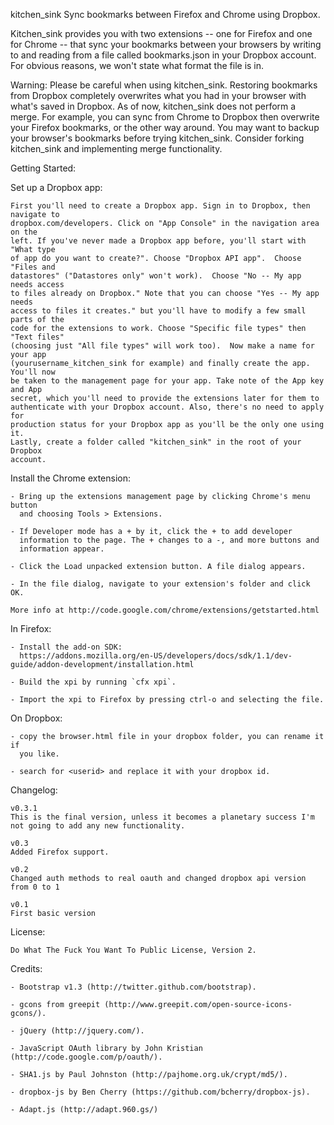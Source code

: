 kitchen_sink
Sync bookmarks between Firefox and Chrome using Dropbox.

Kitchen_sink provides you with two extensions -- one for Firefox and one for
Chrome -- that sync your bookmarks between your browsers by writing to and
reading from a file called bookmarks.json in your Dropbox account. For obvious
reasons, we won't state what format the file is in.

Warning: Please be careful when using kitchen_sink. Restoring bookmarks from
Dropbox completely overwrites what you had in your browser with what's saved in
Dropbox. As of now, kitchen_sink does not perform a merge. For example, you can
sync from Chrome to Dropbox then overwrite your Firefox bookmarks, or the other
way around. You may want to backup your browser's bookmarks before trying
kitchen_sink. Consider forking kitchen_sink and implementing merge
functionality.

Getting Started:

Set up a Dropbox app:

    First you'll need to create a Dropbox app. Sign in to Dropbox, then navigate to
    dropbox.com/developers. Click on "App Console" in the navigation area on the
    left. If you've never made a Dropbox app before, you'll start with "What type
    of app do you want to create?". Choose "Dropbox API app".  Choose "Files and
    datastores" ("Datastores only" won't work).  Choose "No -- My app needs access
    to files already on Dropbox." Note that you can choose "Yes -- My app needs
    access to files it creates." but you'll have to modify a few small parts of the
    code for the extensions to work. Choose "Specific file types" then "Text files"
    (choosing just "All file types" will work too).  Now make a name for your app
    (yourusername_kitchen_sink for example) and finally create the app. You'll now
    be taken to the management page for your app. Take note of the App key and App
    secret, which you'll need to provide the extensions later for them to
    authenticate with your Dropbox account. Also, there's no need to apply for
    production status for your Dropbox app as you'll be the only one using it.
    Lastly, create a folder called "kitchen_sink" in the root of your Dropbox
    account.

Install the Chrome extension:

    - Bring up the extensions management page by clicking Chrome's menu button
      and choosing Tools > Extensions.

    - If Developer mode has a + by it, click the + to add developer
      information to the page. The + changes to a -, and more buttons and
      information appear.

    - Click the Load unpacked extension button. A file dialog appears.

    - In the file dialog, navigate to your extension's folder and click OK.

    More info at http://code.google.com/chrome/extensions/getstarted.html

In Firefox:

    - Install the add-on SDK:
      https://addons.mozilla.org/en-US/developers/docs/sdk/1.1/dev-guide/addon-development/installation.html

    - Build the xpi by running `cfx xpi`.

    - Import the xpi to Firefox by pressing ctrl-o and selecting the file.

On Dropbox:

    - copy the browser.html file in your dropbox folder, you can rename it if
      you like.

    - search for <userid> and replace it with your dropbox id.

Changelog:

    v0.3.1
    This is the final version, unless it becomes a planetary success I'm not going to add any new functionality.

    v0.3
    Added Firefox support.

    v0.2
    Changed auth methods to real oauth and changed dropbox api version from 0 to 1

    v0.1
    First basic version

License:

    Do What The Fuck You Want To Public License, Version 2.

Credits:

    - Bootstrap v1.3 (http://twitter.github.com/bootstrap).

    - gcons from greepit (http://www.greepit.com/open-source-icons-gcons/).

    - jQuery (http://jquery.com/).

    - JavaScript OAuth library by John Kristian (http://code.google.com/p/oauth/).

    - SHA1.js by Paul Johnston (http://pajhome.org.uk/crypt/md5/).

    - dropbox-js by Ben Cherry (https://github.com/bcherry/dropbox-js).

    - Adapt.js (http://adapt.960.gs/)

